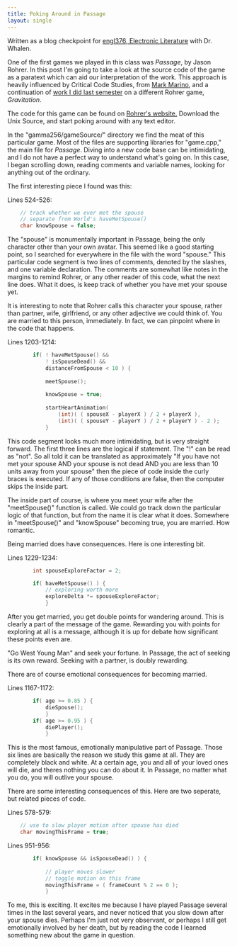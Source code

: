```yaml
--- 
title: Poking Around in Passage
layout: single
---
```


Written as a blog checkpoint for [engl376, Electronic Literature](http://elit.umwblogs.org/) with Dr. Whalen.

One of the first games we played in this class was *Passage*, by Jason Rohrer.
In this post I'm going to take a look at the source code of the game as a paratext which can aid our interpretation of the work.
This approach is heavily influenced by Critical Code Studies, from [Mark Marino](http://www.electronicbookreview.com/thread/electropoetics/codology), and a continuation of [work I did last semester](http://dlederle.com/2012/01/30/introduction-reading-code/) on a different Rohrer game, *Gravitation*.

The code for this game can be found on [Rohrer's website.](http://hcsoftware.sourceforge.net/passage/)
Download the Unix Source, and start poking around with any text editor.

In the "gamma256/gameSource/" directory we find the meat of this particular game.
Most of the files are supporting libraries for "game.cpp," the main file for *Passage*.
Diving into a new code base can be intimidating, and I do not have a perfect way to understand what's going on.
In this case, I began scrolling down, reading comments and variable names, looking for anything out of the ordinary.

The first interesting piece I found was this:

Lines 524-526:

``` c
    // track whether we ever met the spouse
    // separate from World's haveMetSpouse()
    char knowSpouse = false;
```

The "spouse" is monumentally important in Passage, being the only character other than your own avatar.
This seemed like a good starting point, so I searched for everywhere in the file with the word "spouse."
This particular code segment is two lines of comments, denoted by the slashes, and one variable declaration.
The comments are somewhat like notes in the margins to remind Rohrer, or any other reader of this code, what the next line does.
What it does, is keep track of whether you have met your spouse yet.

It is interesting to note that Rohrer calls this character your spouse, rather than partner, wife, girlfriend, or any other adjective we could think of.
You are married to this person, immediately.
In fact, we can pinpoint where in the code that happens.

Lines 1203-1214:

``` c
        if( ! haveMetSpouse() && 
            ! isSpouseDead() && 
            distanceFromSpouse < 10 ) {
            
            meetSpouse();
            
            knowSpouse = true;
            
            startHeartAnimation( 
                (int)( ( spouseX - playerX ) / 2 + playerX ),
                (int)( ( spouseY - playerY ) / 2 + playerY ) - 2 );
            }
```    

This code segment looks much more intimidating, but is very straight forward.
The first three lines are the logical if statement.
The "!" can be read as "not".
So all told it can be translated as approximately "If you have not met your spouse AND your spouse is not dead AND you are less than 10 units away from your spouse" then the piece of code inside the curly braces is executed.
If any of those conditions are false, then the computer skips the inside part.

The inside part of course, is where you meet your wife after the "meetSpouse()" function is called.
We could go track down the particular logic of that function, but from the name it is clear what it does.
Somewhere in "meetSpouse()" and "knowSpouse" becoming true, you are married.
How romantic.

Being married does have consequences.
Here is one interesting bit.

Lines 1229-1234:

``` c
        int spouseExploreFactor = 2;

        if( haveMetSpouse() ) {
            // exploring worth more
            exploreDelta *= spouseExploreFactor;
            }
```

After you get married, you get double points for wandering around.
This is clearly a part of the message of the game.
Rewarding you with points for exploring at all is a message, although it is up for debate how significant these points even are.

"Go West Young Man" and seek your fortune.
In Passage, the act of seeking is its own reward.
Seeking with a partner, is doubly rewarding.

There are of course emotional consequences for becoming married.

Lines 1167-1172:

``` c
        if( age >= 0.85 ) {
            dieSpouse();
            }
        if( age >= 0.95 ) {
            diePlayer();
            }
```

This is the most famous, emotionally manipulative part of Passage.
Those six lines are basically the reason we study this game at all.
They are completely black and white.
At a certain age, you and all of your loved ones will die, and theres nothing you can do about it.
In Passage, no matter what you do, you will outlive your spouse.        

There are some interesting consequences of this.
Here are two seperate, but related pieces of code.

Lines 578-579:

``` c
    // use to slow player motion after spouse has died
    char movingThisFrame = true;
```

Lines 951-956:

``` c
        if( knowSpouse && isSpouseDead() ) {
            
            // player moves slower
            // toggle motion on this frame
            movingThisFrame = ( frameCount % 2 == 0 );
            }
```

To me, this is exciting.
It excites me because I have played Passage several times in the last several years, and never noticed that you slow down after your spouse dies.
Perhaps I'm just not very observant, or perhaps I still get emotionally involved by her death, but by reading the code I learned something new about the game in question.
